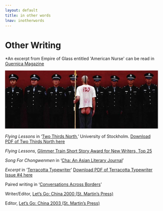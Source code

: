 ```yaml
---
layout: default
title: in other words
lnav: inotherwords
---
```


# Other Writing

*An excerpt from Empire of Glass entitled 'American Nurse' can be read in [Guernica Magazine](www.guernicamag.com/fiction/americannurse)

![Song For Chongwenmen](/images/cbutt.jpg)

_Flying Lessons_ in ‘[Two Thirds North]( http://www.twothirdsnorth.com/two-thirds-north-2012/),’ University of Stockholm. [Download PDF of Two Thirds North here]( http://www.twothirdsnorth.com/wp-content/uploads/2012/05/Two-Thirds-North-20123.pdf)

_Flying Lessons_, [Glimmer Train Short Story Award for New Writers, Top 25]( http://www.glimmertrainpress.com/writer/html/finalists.asp?id=65)

_Song For Chongwenmen_ in ‘[Cha: An Asian Literary Journal]( http://www.asiancha.com/content/view/854/295/)’

_Excerpt_ in ‘[Terracotta Typewriter]( http://www.tctype.com/happy-new-issue/)’ [Download PDF of Terracotta Typewriter Issue #4 here]( http://www.tctype.com/wp-content/uploads/2010/02/Winter10.pdf)

Paired writing in ‘[Conversations Across Borders]( http://www.conversationsacrossborders.org/community/community.html)’

Writer/Editor, [Let’s Go: China 2000 (St. Martin’s Press)]( http://www.goodreads.com/book/show/337060.Let_s_Go_China)

Editor, [Let’s Go: China 2003 (St. Martin’s Press)]( http://www.goodreads.com/book/show/337027.Let_s_Go_2003)
